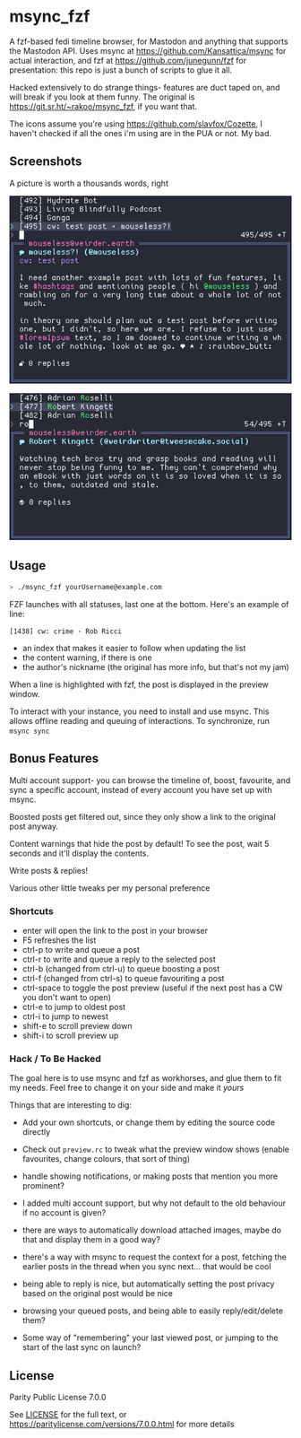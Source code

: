 # msync_fzf

A fzf-based fedi timeline browser, for Mastodon and anything that supports the Mastodon API. Uses msync at <https://github.com/Kansattica/msync> for actual interaction, and fzf at <https://github.com/junegunn/fzf> for presentation: this repo is just a bunch of scripts to glue it all.

Hacked extensively to do strange things- features are duct taped on, and will break if you look at them funny. The original is <https://git.sr.ht/~rakoo/msync_fzf>, if you want that.

The icons assume you're using <https://github.com/slavfox/Cozette>, I haven't checked if all the ones i'm using are in the PUA or not. My bad.

## Screenshots

A picture is worth a thousands words, right


![viewing the home timeline, with highlighted mentions and hashtags](./example.png)

![demonstration of timeline search, showing a post from Robert Kingett about tech bros and ebooks](./filtered.png)

## Usage

```sh
> ./msync_fzf yourUsername@example.com
```

FZF launches with all statuses, last one at the bottom. Here's an example of line:

```
[1438] cw: crime · Rob Ricci
```

- an index that makes it easier to follow when updating the list
- the content warning, if there is one
- the author's nickname (the original has more info, but that's not my jam)


When a line is highlighted with fzf, the post is displayed in the preview window.

To interact with your instance, you need to install and use msync. This allows offline reading and queuing of interactions. To synchronize, run `msync sync`

## Bonus Features

Multi account support- you can browse the timeline of, boost, favourite, and sync a specific account, instead of every account you have set up with msync.

Boosted posts get filtered out, since they only show a link to the original post anyway.

Content warnings that hide the post by default! To see the post, wait 5 seconds and it'll display the contents.

Write posts & replies!

Various other little tweaks per my personal preference

### Shortcuts

- enter will open the link to the post in your browser
- F5 refreshes the list
- ctrl-p to write and queue a post
- ctrl-r to write and queue a reply to the selected post
- ctrl-b (changed from ctrl-u) to queue boosting a post
- ctrl-f (changed from ctrl-s) to queue favouriting a post
- ctrl-space to toggle the post preview (useful if the next post has a CW you don't want to open)
- ctrl-e to jump to oldest post
- ctrl-i to jump to newest
- shift-e to scroll preview down
- shift-i to scroll preview up

### Hack / To Be Hacked

The goal here is to use msync and fzf as workhorses, and glue them to fit my needs. Feel free to change it on your side and make it *yours*

Things that are interesting to dig:

- Add your own shortcuts, or change them by editing the source code directly

- Check out `preview.rc` to tweak what the preview window shows (enable favourites, change colours, that sort of thing)

- handle showing notifications, or making posts that mention you more prominent?

- I added multi account support, but why not default to the old behaviour if no account is given?

- there are ways to automatically download attached images, maybe do that and display them in a good way?

- there's a way with msync to request the context for a post, fetching the earlier posts in the thread when you sync next... that would be cool

- being able to reply is nice, but automatically setting the post privacy based on the original post would be nice

- browsing your queued posts, and being able to easily reply/edit/delete them?

- Some way of "remembering" your last viewed post, or jumping to the start of the last sync on launch?

## License

Parity Public License 7.0.0

See [LICENSE](./LICENSE) for the full text, or <https://paritylicense.com/versions/7.0.0.html> for more details
